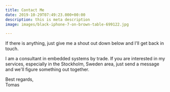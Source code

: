 ```yaml
---
title: Contact Me
date: 2019-10-29T07:49:23.000+00:00
description: this is meta description
image: images/black-iphone-7-on-brown-table-699122.jpg

---
```

If there is anything, just give me a shout out down below and I'll get back in touch.

I am a consultant in embedded systems by trade. If you are interested in my services, especially in the Stockholm, Sweden area, just send a message and we'll figure something out together.

Best regards,  
Tomas